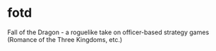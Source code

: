 # fotd
Fall of the Dragon - a roguelike take on officer-based strategy games (Romance of the Three Kingdoms, etc.)
